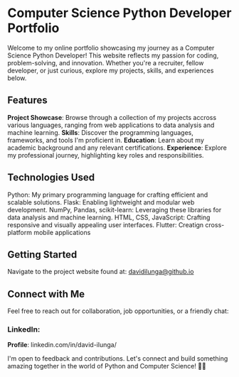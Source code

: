 # Computer Science Python Developer Portfolio
Welcome to my online portfolio showcasing my journey as a Computer Science Python Developer! This website reflects my passion for coding, problem-solving, and innovation. Whether you're a recruiter, fellow developer, or just curious, explore my projects, skills, and experiences below.

## Features
**Project Showcase**: Browse through a collection of my projects accross various languages, ranging from web applications to data analysis and machine learning.
**Skills**: Discover the programming languages, frameworks, and tools I'm proficient in.
**Education**: Learn about my academic background and any relevant certifications.
**Experience**: Explore my professional journey, highlighting key roles and responsibilities.

## Technologies Used
Python: My primary programming language for crafting efficient and scalable solutions.
Flask: Enabling lightweight and modular web development.
NumPy, Pandas, scikit-learn: Leveraging these libraries for data analysis and machine learning.
HTML, CSS, JavaScript: Crafting responsive and visually appealing user interfaces.
Flutter: Creatign cross-platform mobile applications

## Getting Started
Navigate to the project website found at: davidilunga@github.io

## Connect with Me
Feel free to reach out for collaboration, job opportunities, or a friendly chat:

### LinkedIn: 
**Profile**: linkedin.com/in/david-ilunga/

I'm open to feedback and contributions. Let's connect and build something amazing together in the world of Python and Computer Science! 🚀🐍
